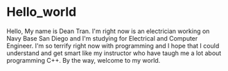 # Hello_world
Hello, My name is Dean Tran. I'm right now is an electrician working on Navy Base San Diego and I'm studying for Electrical and Computer Engineer.
I'm so terrify right now with programming and I hope that I could understand and get smart like my instructor who have taugh me a lot about programming C++. 
By the way, welcome to my world.
